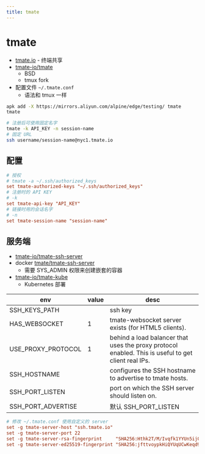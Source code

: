 ```yaml
---
title: tmate
---
```


# tmate

- [tmate.io](https://tmate.io/) - 终端共享
- [tmate-io/tmate](https://github.com/tmate-io/tmate)
  - BSD
  - tmux fork
- 配置文件 `~/.tmate.conf`
  - 语法和 tmux 一样

```bash
apk add -X https://mirrors.aliyun.com/alpine/edge/testing/ tmate
tmate

# 注册后可使用固定名字
tmate -k API_KEY -n session-name
# 固定 URL
ssh username/session-name@nyc1.tmate.io
```

## 配置

```ini
# 授权
# tmate -a ~/.ssh/authorized_keys
set tmate-authorized-keys "~/.ssh/authorized_keys"
# 注册时的 API KEY
# -k
set tmate-api-key "API_KEY"
# 链接时用的会话名字
# -n
set tmate-session-name "session-name"
```

## 服务端

- [tmate-io/tmate-ssh-server](https://github.com/tmate-io/tmate-ssh-server)
- docker [tmate/tmate-ssh-server](https://hub.docker.com/r/tmate/tmate-ssh-server)
  - 需要 SYS_ADMIN 权限来创建嵌套的容器
- [tmate-io/tmate-kube](https://github.com/tmate-io/tmate-kube)
  - Kubernetes 部署

| env                | value | desc                                                                                                |
| ------------------ | ----- | --------------------------------------------------------------------------------------------------- |
| SSH_KEYS_PATH      |       | ssh key                                                                                             |
| HAS_WEBSOCKET      | 1     | tmate-websocket server exists (for HTML5 clients).                                                  |
| USE_PROXY_PROTOCOL | 1     | behind a load balancer that uses the proxy protocol enabled. This is useful to get client real IPs. |
| SSH_HOSTNAME       |       | configures the SSH hostname to advertise to tmate hosts.                                            |
| SSH_PORT_LISTEN    |       | port on which the SSH server should listen on.                                                      |
| SSH_PORT_ADVERTISE |       | 默认 SSH_PORT_LISTEN                                                                                |

```ini
# 修改 ~/.tmate.conf 使用自定义的 server
set -g tmate-server-host "ssh.tmate.io"
set -g tmate-server-port 22
set -g tmate-server-rsa-fingerprint     "SHA256:Hthk2T/M/Ivqfk1YYUn5ijC2Att3+UPzD7Rn72P5VWs"
set -g tmate-server-ed25519-fingerprint "SHA256:jfttvoypkHiQYUqUCwKeqd9d1fJj/ZiQlFOHVl6E9sI"
```
